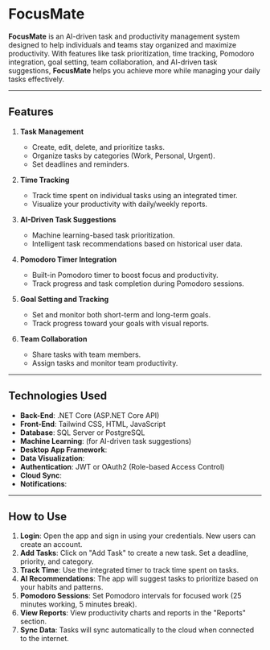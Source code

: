
# FocusMate

**FocusMate** is an AI-driven task and productivity management system designed to help individuals and teams stay organized and maximize productivity. With features like task prioritization, time tracking, Pomodoro integration, goal setting, team collaboration, and AI-driven task suggestions, **FocusMate** helps you achieve more while managing your daily tasks effectively.

---

## Features

1. **Task Management**  
   - Create, edit, delete, and prioritize tasks.  
   - Organize tasks by categories (Work, Personal, Urgent).  
   - Set deadlines and reminders.  

2. **Time Tracking**  
   - Track time spent on individual tasks using an integrated timer.  
   - Visualize your productivity with daily/weekly reports.  

3. **AI-Driven Task Suggestions**  
   - Machine learning-based task prioritization.  
   - Intelligent task recommendations based on historical user data.  

4. **Pomodoro Timer Integration**  
   - Built-in Pomodoro timer to boost focus and productivity.  
   - Track progress and task completion during Pomodoro sessions.  

5. **Goal Setting and Tracking**  
   - Set and monitor both short-term and long-term goals.  
   - Track progress toward your goals with visual reports.  

6. **Team Collaboration**  
   - Share tasks with team members.  
   - Assign tasks and monitor team productivity.  

---

## Technologies Used

- **Back-End**: .NET Core (ASP.NET Core API)  
- **Front-End**: Tailwind CSS, HTML, JavaScript  
- **Database**: SQL Server or PostgreSQL  
- **Machine Learning**: (for AI-driven task suggestions)  
- **Desktop App Framework**:  
- **Data Visualization**:
- **Authentication**: JWT or OAuth2 (Role-based Access Control)  
- **Cloud Sync**:  
- **Notifications**:

---

## How to Use

1. **Login**: Open the app and sign in using your credentials. New users can create an account.
2. **Add Tasks**: Click on "Add Task" to create a new task. Set a deadline, priority, and category.
3. **Track Time**: Use the integrated timer to track time spent on tasks.
4. **AI Recommendations**: The app will suggest tasks to prioritize based on your habits and patterns.
5. **Pomodoro Sessions**: Set Pomodoro intervals for focused work (25 minutes working, 5 minutes break).
6. **View Reports**: View productivity charts and reports in the "Reports" section.
7. **Sync Data**: Tasks will sync automatically to the cloud when connected to the internet.

